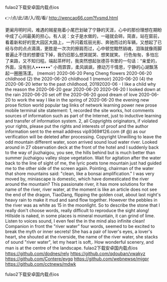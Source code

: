 
fulao2下载安卓国内载点ios




👉/点/此/进/入/观/看/ http://wencao66.com?fvsmd.html




更阑月明时间，难遇的贼星拖着小尾巴划破了宁静的天涯，心中的那份理想在期盼中成了心间最美的担心。有人说：女子是水做的，一碰就会碎。简直，站在窗前，看着新和好的宽大园区大路上，一齐闪着炫丽光影、奔驰而过的车辆，又想起了已经与你的点点滴滴，更胜是一次次的擦肩而过，心中顿觉黯然销魂，泪珠就像雨脚普遍止不住的想要往下掉，我仍旧那么想哭就哭、想笑就笑。
行色匆匆，多怕忘了来路，又不知归程。端起茶杯时，我突然想起张德芬书里的一句话：“亲爱的，外面，没有别人••••••”
	小雨霏霏，柔风飒飒，撩动万千情思，宁静的心湖飘荡起一圈圈荡漾。
(memoir) 2020-06-20 Peng Cheng flowers 2020-06-20 childhood (2) the 2020-06-20 childhood 1 (memoir) 2020-06-20 (4) the 2020-06-20 letter to the past childhood, 20192020-06 - I like a child why the reason the 2020-06-20 gear 2020-06-20 2020-06-20 I looked down at the rain 2020-06-20 set off the 2020-06-20 good dream of love 2020-06-20 to work the way I like in the spring of 2020-06-20 the evening new prose fiction world popular tag links of network learning power new prose mobile terminal site statement: 1, recorded the site works, hot comments sources of information such as part of the Internet, just to inductive learning and transfer of information system.
2, all Copyrights originators, if violated your rights, please put the rights and interests of proof and the author information sent to the email address vip9369#126.com (# @) as our verification will be deleted after processing.
Copyright
Unwilling to leave the odd mountain different water, soon arrived sound loud water river.
Looked around in 27 observation deck at the front of the hotel and I suddenly back to the way of jiuzhaigou, you see, the hills behind but is much better than summer jiuzhaigou valley slope vegetation.
Wait for agitation after the water back to the line of sight of me, the lyric poets tone mountain just had guided me to the other side of the screen again.
Pointing, chairman of the water that shore mountains said: "clean, like a bonsai amplification."
I was very moved by, miniascape is domestic, which have domesticated the river around the mountain?
This passionate river, it has more solutions for the name of the river, river water, at the moment is like an article does not see the end of the dragon, TiaoDang, flipping the golden coat, about last night's heavy rain to make it mud and sand flow together.
However the pebbles in the river was as white as 15 in the moonlight.
So to describe the stone that I really don't choose words, really difficult to reproduce the sight along!
Hillside is naked, in some places is mineral mountain, it can grind of lime.
Listen to voices sound, I even feel the in the mind also infinite clean!
Companion in front the "river water" four words, seemed to be excited to break the myth or inner secrets!
She has a pair of lover's eyes, a lover's heart, she shouted at the riverside, the name of the river water, she stacks of sound "river water", let my heart is soft,.
How wonderful scenery, and man is at the centre of the landscape.
fulao2下载安卓国内载点ios https://github.com/dodnes/rely
https://github.com/qdouban/vwakyz
https://github.com/Contere/evgq
https://github.com/webnewse/mjgpr
https://github.com/cctnews/mdwk





fulao2下载安卓国内载点ios
